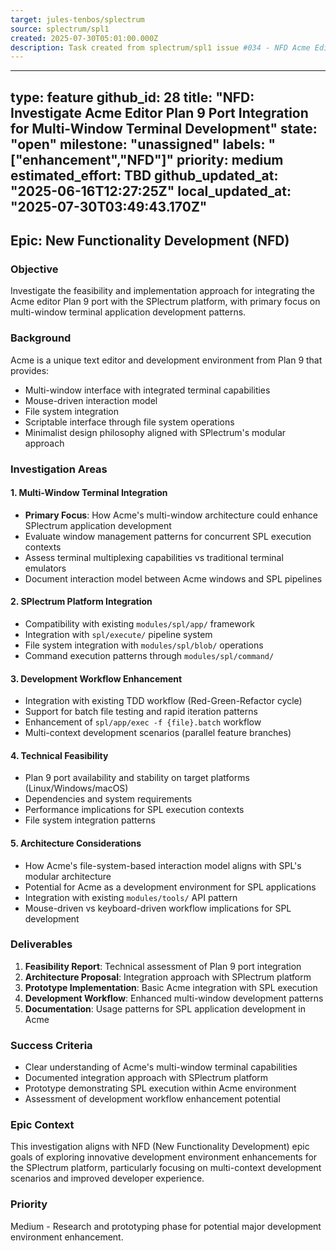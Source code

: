 ```yaml
---
target: jules-tenbos/splectrum
source: splectrum/spl1
created: 2025-07-30T05:01:00.000Z
description: Task created from splectrum/spl1 issue #034 - NFD Acme Editor Plan 9 Port Investigation
---
```


---
type: feature
github_id: 28
title: "NFD: Investigate Acme Editor Plan 9 Port Integration for Multi-Window Terminal Development"
state: "open"
milestone: "unassigned"
labels: "["enhancement","NFD"]"
priority: medium
estimated_effort: TBD
github_updated_at: "2025-06-16T12:27:25Z"
local_updated_at: "2025-07-30T03:49:43.170Z"
---

## Epic: New Functionality Development (NFD)

### Objective
Investigate the feasibility and implementation approach for integrating the Acme editor Plan 9 port with the SPlectrum platform, with primary focus on multi-window terminal application development patterns.

### Background
Acme is a unique text editor and development environment from Plan 9 that provides:
- Multi-window interface with integrated terminal capabilities
- Mouse-driven interaction model
- File system integration
- Scriptable interface through file system operations
- Minimalist design philosophy aligned with SPlectrum's modular approach

### Investigation Areas

#### 1. Multi-Window Terminal Integration
- **Primary Focus**: How Acme's multi-window architecture could enhance SPlectrum application development
- Evaluate window management patterns for concurrent SPL execution contexts
- Assess terminal multiplexing capabilities vs traditional terminal emulators
- Document interaction model between Acme windows and SPL pipelines

#### 2. SPlectrum Platform Integration
- Compatibility with existing `modules/spl/app/` framework
- Integration with `spl/execute/` pipeline system
- File system integration with `modules/spl/blob/` operations
- Command execution patterns through `modules/spl/command/`

#### 3. Development Workflow Enhancement
- Integration with existing TDD workflow (Red-Green-Refactor cycle)
- Support for batch file testing and rapid iteration patterns
- Enhancement of `spl/app/exec -f {file}.batch` workflow
- Multi-context development scenarios (parallel feature branches)

#### 4. Technical Feasibility
- Plan 9 port availability and stability on target platforms (Linux/Windows/macOS)
- Dependencies and system requirements
- Performance implications for SPL execution contexts
- File system integration patterns

#### 5. Architecture Considerations
- How Acme's file-system-based interaction model aligns with SPL's modular architecture
- Potential for Acme as a development environment for SPL applications
- Integration with existing `modules/tools/` API pattern
- Mouse-driven vs keyboard-driven workflow implications for SPL development

### Deliverables
1. **Feasibility Report**: Technical assessment of Plan 9 port integration
2. **Architecture Proposal**: Integration approach with SPlectrum platform
3. **Prototype Implementation**: Basic Acme integration with SPL execution
4. **Development Workflow**: Enhanced multi-window development patterns
5. **Documentation**: Usage patterns for SPL application development in Acme

### Success Criteria
- Clear understanding of Acme's multi-window terminal capabilities
- Documented integration approach with SPlectrum platform
- Prototype demonstrating SPL execution within Acme environment
- Assessment of development workflow enhancement potential

### Epic Context
This investigation aligns with NFD (New Functionality Development) epic goals of exploring innovative development environment enhancements for the SPlectrum platform, particularly focusing on multi-context development scenarios and improved developer experience.

### Priority
Medium - Research and prototyping phase for potential major development environment enhancement.